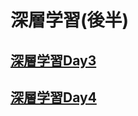 # 深層学習(後半)  

## [深層学習Day3](https://github.com/tmt20y/RapidChallenge2021/blob/main/DeepLearningDay3.md "深層学習Day3")  

## [深層学習Day4](https://github.com/tmt20y/RapidChallenge2021/blob/main/DeepLearningDay4.md "深層学習Day4")  
